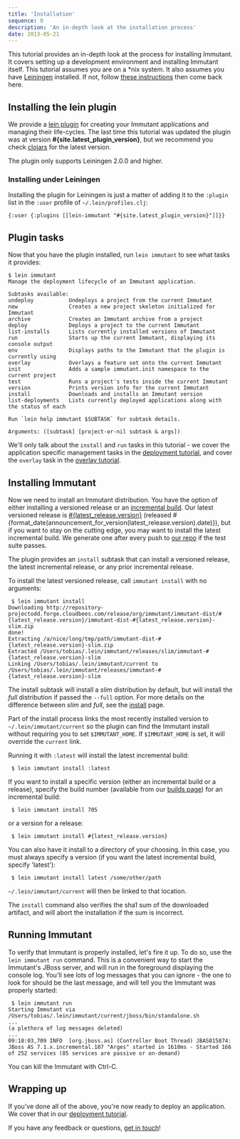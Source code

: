 ```yaml
---
title: 'Installation'
sequence: 0
description: 'An in-depth look at the installation process'
date: 2013-05-21
---
```


This tutorial provides an in-depth look at the process for installing Immutant.
It covers setting up a development environment and installing
Immutant itself. This tutorial assumes you are on a *nix system. It also assumes you have 
[Leiningen] installed. If not, follow [these instructions] then come back here.

## Installing the lein plugin

We provide a [lein plugin] for creating your Immutant applications and
managing their life-cycles. The last time this tutorial was updated
the plugin was at version **#{site.latest_plugin_version}**, but we
recommend you check [clojars] for the latest version.

The plugin only supports Leiningen 2.0.0 and higher. 

### Installing under Leiningen

Installing the plugin for Leiningen is just a matter of adding it to the
`:plugin` list in the `:user` profile of `~/.lein/profiles.clj`:

    {:user {:plugins [[lein-immutant "#{site.latest_plugin_version}"]]}}
    

## Plugin tasks

Now that you have the plugin installed, run `lein immutant` to see what tasks it provides:

    $ lein immutant
    Manage the deployment lifecycle of an Immutant application.
    
    Subtasks available:
    undeploy           Undeploys a project from the current Immutant
    new                Creates a new project skeleton initialized for Immutant
    archive            Creates an Immutant archive from a project
    deploy             Deploys a project to the current Immutant
    list-installs      Lists currently installed versions of Immutant
    run                Starts up the current Immutant, displaying its console output
    env                Displays paths to the Immutant that the plugin is currently using
    overlay            Overlays a feature set onto the current Immutant
    init               Adds a sample immutant.init namespace to the current project
    test               Runs a project's tests inside the current Immutant
    version            Prints version info for the current Immutant
    install            Downloads and installs an Immutant version
    list-deployments   Lists currently deployed applications along with the status of each
    
    Run `lein help immutant $SUBTASK` for subtask details.
    
    Arguments: ([subtask] [project-or-nil subtask & args])
    
We'll only talk about the `install` and `run` tasks in this tutorial -
we cover the application specific management tasks in the [deployment tutorial], 
and cover the `overlay` task in the [overlay tutorial].

## Installing Immutant

Now we need to install an Immutant distribution. You have the option of either 
installing a versioned release or an [incremental build]. Our latest versioned release
is [#{latest_release.version}](#{announcement_for_version(latest_release.version).url})
(released #{format_date(announcement_for_version(latest_release.version).date)}), but if
you want to stay on the cutting edge, you may want to install the latest incremental
build. We generate one after every push to [our repo] if the test suite passes.

The plugin provides an `install` subtask that can install a versioned release,
the latest incremental release, or any prior incremental release.

To install the latest versioned release, call `immutant install` with no arguments:

     $ lein immutant install
    Downloading http://repository-projectodd.forge.cloudbees.com/release/org/immutant/immutant-dist/#{latest_release.version}/immutant-dist-#{latest_release.version}-slim.zip
    done!                                                                           
    Extracting /a/nice/long/tmp/path/immutant-dist-#{latest_release.version}-slim.zip
    Extracted /Users/tobias/.lein/immutant/releases/slim/immutant-#{latest_release.version}-slim
    Linking /Users/tobias/.lein/immutant/current to /Users/tobias/.lein/immutant/releases/immutant-#{latest_release.version}-slim

The install subtask will install a *slim* distribution by default, but
will install the *full* distribution if passed the `--full`
option. For more details on the difference between *slim* and *full*,
see the [install](/install) page.

Part of the install process links the most recently installed version to 
`~/.lein/immutant/current` so the plugin can find the Immutant install without
requiring you to set `$IMMUTANT_HOME`. If `$IMMUTANT_HOME` is set, it will
override the `current` link. 

Running it with `:latest` will install the latest incremental build:

     $ lein immutant install :latest
     
If you want to install a specific version (either an incremental build
or a release), specify the build number (available from our
[builds page][incremental build]) for an incremental build:

     $ lein immutant install 705
     
or a version for a release:

     $ lein immutant install #{latest_release.version}
    
You can also have it install to a directory of your choosing. In this case, you must
always specify a version (if you want the latest incremental build, specify 
'latest'):

     $ lein immutant install latest /some/other/path
    
`~/.lein/immutant/current` will then be linked to that location.

The `install` command also verifies the sha1 sum of the downloaded artifact, and
will abort the installation if the sum is incorrect.

## Running Immutant

To verify that Immutant is properly installed, let's fire it up. To do so, 
use the `lein immutant run` command. This is a convenient way to start the Immutant's 
JBoss server, and will run in the foreground displaying the console log. 
You'll see lots of log messages that you can ignore - the
one to look for should be the last message, and will tell you the Immutant was properly
started:

     $ lein immutant run
    Starting Immutant via /Users/tobias/.lein/immutant/current/jboss/bin/standalone.sh
    ...
    (a plethora of log messages deleted)
    ...
    09:18:03,709 INFO  [org.jboss.as] (Controller Boot Thread) JBAS015874: JBoss AS 7.1.x.incremental.107 "Arges" started in 1610ms - Started 166 of 252 services (85 services are passive or on-demand)
    
You can kill the Immutant with Ctrl-C.

## Wrapping up

If you've done all of the above, you're now ready to deploy an application. We
cover that in our [deployment tutorial]. 

If you have any feedback or questions, [get in touch]! 

[Leiningen]: https://github.com/technomancy/leiningen
[these instructions]: https://github.com/technomancy/leiningen#readme
[lein plugin]: https://github.com/immutant/lein-immutant/
[clojars]: http://clojars.org/lein-immutant
[incremental build]: /builds
[our repo]: https://github.com/immutant/immutant
[latest incremental build]: http://immutant.org/builds/immutant-dist-slim.zip
[deployment tutorial]: ../deploying/
[overlay tutorial]: ../overlay/
[get in touch]: /community

